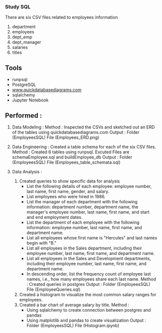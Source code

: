 ### Study SQL
There are six CSV files related to employees information
1) department
2) employees
3) dept_emp
4) dept_manager
5) salaries
6) titles

## Tools 
- runpsql 
- PostgreSQL
- www.quickdatabasediagrams.com
- sqlalchemy
- Jupyter Notebook

## Performed :
1) Data Modeling : 
   Method : Inspected the CSVs and sketched out an ERD of the tables using quickdatabasediagrams.com 
   Output : Folder (EmployeesSQL) File (Employees_ERD.png)
  
2) Data Engineering : Created a table schema for each of the six CSV files.
   Method : Created 6 tables using runpsql. Excuted Files are schemaEmployee.sql and buildEmployee_db
   Output : Folder (EmployeesSQL) File (Employees_table_schemata.sql)
   
3) Data Analysis : 
   1) Created queries to show specific data for analysis
      - List the following details of each employee: employee number, last name, first name, gender, and salary.
      - List employees who were hired in 1986.
      - List the manager of each department with the following information: department number, department name, the manager's employee          number,   last name, first name, and start and end employment dates.
      - List the department of each employee with the following information: employee number, last name, first name, and department             name.
      - List all employees whose first name is "Hercules" and last names begin with "B."
      - List all employees in the Sales department, including their employee number, last name, first name, and department name.
      - List all employees in the Sales and Development departments, including their employee number, last name, first name, and                department     name.
      - In descending order, list the frequency count of employee last names, i.e., how many employees share each last name.
      Method : Created queries in postgres
      Output : Folder (EmployeesSQL) File (EmployeeQueries.sql)
   2) Created a histogram to visualize the most common salary ranges for employees.
   3) Created a bar chart of average salary by title.
      Method : 
      - Using sqlalchemy to create connection between postgres and pandas
      - Using matplotlib and pandas to create visualization
      Output : Folder (EmployeesSQL) File (Histogram.ipynb)
      
      
   
   
